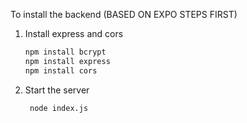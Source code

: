 To install the backend
(BASED ON EXPO STEPS FIRST)
1. Install express and cors

   ```bash
   npm install bcrypt
   npm install express
   npm install cors
   
   ```

2. Start the server

   ```bash
    node index.js
   ```

